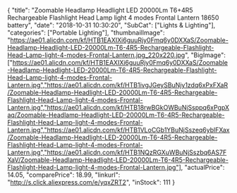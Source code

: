 {
	"title": "Zoomable Headlamp Headlight LED 20000Lm T6+4R5 Rechargeable Flashlight Head Lamp light 4 modes Frontal Lantern 18650 battery",
	"date": "2018-10-31 10:30:20",
	"SubCat": ["Lights & Lighting"],
	"categories": ["Portable Lighting"],
	"thumbnailImage": "https://ae01.alicdn.com/kf/HTB1EAXIXi6guuRjy0Fmq6y0DXXaS/Zoomable-Headlamp-Headlight-LED-20000Lm-T6-4R5-Rechargeable-Flashlight-Head-Lamp-light-4-modes-Frontal-Lantern.jpg_220x220.jpg",
	"BigImage": ["https://ae01.alicdn.com/kf/HTB1EAXIXi6guuRjy0Fmq6y0DXXaS/Zoomable-Headlamp-Headlight-LED-20000Lm-T6-4R5-Rechargeable-Flashlight-Head-Lamp-light-4-modes-Frontal-Lantern.jpg","https://ae01.alicdn.com/kf/HTB1ivgJGeySBuNjy1zdq6xPxFXaR/Zoomable-Headlamp-Headlight-LED-20000Lm-T6-4R5-Rechargeable-Flashlight-Head-Lamp-light-4-modes-Frontal-Lantern.jpg","https://ae01.alicdn.com/kf/HTB18rwBGkOWBuNjSsppq6xPgpXaq/Zoomable-Headlamp-Headlight-LED-20000Lm-T6-4R5-Rechargeable-Flashlight-Head-Lamp-light-4-modes-Frontal-Lantern.jpg","https://ae01.alicdn.com/kf/HTB1VLoCGb1YBuNjSszeq6yblFXax/Zoomable-Headlamp-Headlight-LED-20000Lm-T6-4R5-Rechargeable-Flashlight-Head-Lamp-light-4-modes-Frontal-Lantern.jpg","https://ae01.alicdn.com/kf/HTB1NQzRGXuWBuNjSszbq6AS7FXaV/Zoomable-Headlamp-Headlight-LED-20000Lm-T6-4R5-Rechargeable-Flashlight-Head-Lamp-light-4-modes-Frontal-Lantern.jpg"],
	"actualPrice": 14.05,
	"comparePrice": 18.99,
	"linkurl": "http://s.click.aliexpress.com/e/yqxZRT2",
	"inStock": 111
}
